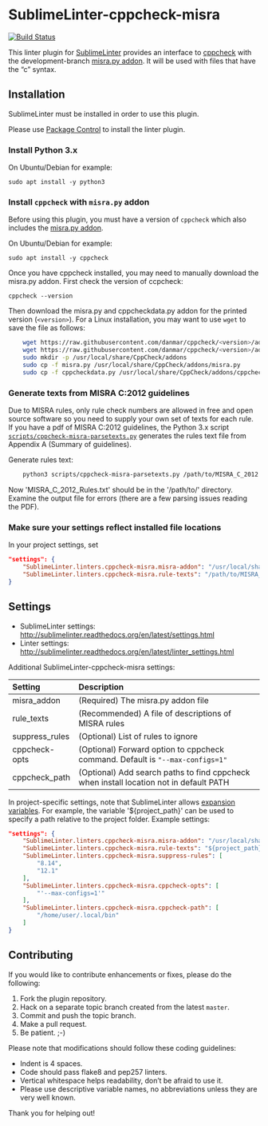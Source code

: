 # SublimeLinter-cppcheck-misra

[![Build Status](https://travis-ci.org/ChisholmKyle/SublimeLinter-cppcheck-misra.svg?branch=master)](https://travis-ci.org/ChisholmKyle/SublimeLinter-cppcheck-misra)

This linter plugin for [SublimeLinter](https://github.com/SublimeLinter/SublimeLinter) provides an interface to [cppcheck](https://github.com/danmar/cppcheck) with the development-branch [misra.py addon](https://github.com/danmar/cppcheck/tree/master/addons). It will be used with files that have the “c” syntax.

## Installation

SublimeLinter must be installed in order to use this plugin.

Please use [Package Control](https://packagecontrol.io) to install the linter plugin.

### Install Python 3.x

On Ubuntu/Debian for example:

    sudo apt install -y python3

### Install `cppcheck` with `misra.py` addon

Before using this plugin, you must have a version of `cppcheck` which also includes the [misra.py addon](https://github.com/danmar/cppcheck/tree/master/addons).

On Ubuntu/Debian for example:

    sudo apt install -y cppcheck

Once you have cppcheck installed, you may need to manually download the misra.py addon. First check the version of ccpcheck:

    cppcheck --version

Then download the misra.py and cppcheckdata.py addon for the printed version (`<version>`). For a Linux installation, you may want to use `wget` to save the file as follows:

```sh
    wget https://raw.githubusercontent.com/danmar/cppcheck/<version>/addons/misra.py
    wget https://raw.githubusercontent.com/danmar/cppcheck/<version>/addons/cppcheckdata.py
    sudo mkdir -p /usr/local/share/CppCheck/addons
    sudo cp -f misra.py /usr/local/share/CppCheck/addons/misra.py
    sudo cp -f cppcheckdata.py /usr/local/share/CppCheck/addons/cppcheckdata.py
```

### Generate texts from MISRA C:2012 guidelines

Due to MISRA rules, only rule check numbers are allowed in free and open source software so you need to supply your own set of texts for each rule. If you have a pdf of MISRA C:2012 guidelines, the Python 3.x script [`scripts/cppcheck-misra-parsetexts.py`](scripts/cppcheck-misra-parsetexts.py) generates the rules text file from Appendix A (Summary of guidelines).

Generate rules text:

```sh
    python3 scripts/cppcheck-misra-parsetexts.py /path/to/MISRA_C_2012.pdf
```

Now 'MISRA_C_2012_Rules.txt' should be in the '/path/to/' directory. Examine the output file for errors (there are a few parsing issues reading the PDF).

### Make sure your settings reflect installed file locations

In your project settings, set

```json
"settings": {
    "SublimeLinter.linters.cppcheck-misra.misra-addon": "/usr/local/share/CppCheck/addons/misra.py",
    "SublimeLinter.linters.cppcheck-misra.rule-texts": "/path/to/MISRA_C_2012_Rules.txt"
}
```

## Settings

- SublimeLinter settings: http://sublimelinter.readthedocs.org/en/latest/settings.html
- Linter settings: http://sublimelinter.readthedocs.org/en/latest/linter_settings.html

Additional SublimeLinter-cppcheck-misra settings:

|Setting|Description|
|:------|:----------|
|misra_addon|(Required) The misra.py addon file|
|rule_texts|(Recommended) A file of descriptions of MISRA rules|
|suppress_rules|(Optional) List of rules to ignore|
|cppcheck-opts|(Optional) Forward option to cppcheck command. Default is `"--max-configs=1"`|
|cppcheck_path|(Optional) Add search paths to find cppcheck when install location not in default PATH|

In project-specific settings, note that SublimeLinter allows [expansion variables](http://sublimelinter.readthedocs.io/en/latest/settings.html#settings-expansion). For example, the variable '${project_path}' can be used to specify a path relative to the project folder. Example settings:

```json
"settings": {
    "SublimeLinter.linters.cppcheck-misra.misra-addon": "/usr/local/share/CppCheck/addons/misra.py",
    "SublimeLinter.linters.cppcheck-misra.rule-texts": "${project_path}/misra/MISRA_C_2012_Rules.txt",
    "SublimeLinter.linters.cppcheck-misra.suppress-rules": [
        "8.14",
        "12.1"
    ],
    "SublimeLinter.linters.cppcheck-misra.cppcheck-opts": [
        "'--max-configs=1'"
    ],
    "SublimeLinter.linters.cppcheck-misra.cppcheck-path": [
        "/home/user/.local/bin"
    ]
}
```

## Contributing

If you would like to contribute enhancements or fixes, please do the following:

1. Fork the plugin repository.
1. Hack on a separate topic branch created from the latest `master`.
1. Commit and push the topic branch.
1. Make a pull request.
1. Be patient.  ;-)

Please note that modifications should follow these coding guidelines:

- Indent is 4 spaces.
- Code should pass flake8 and pep257 linters.
- Vertical whitespace helps readability, don’t be afraid to use it.
- Please use descriptive variable names, no abbreviations unless they are very well known.

Thank you for helping out!

